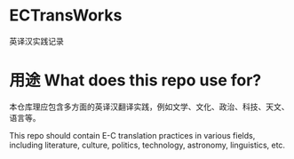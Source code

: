 # ECTransWorks
英译汉实践记录

# 用途 What does this repo use for?
本仓库理应包含多方面的英译汉翻译实践，例如文学、文化、政治、科技、天文、语言等。

This repo should contain E-C translation practices in various fields, including literature, culture, politics, technology, astronomy, linguistics, etc.

